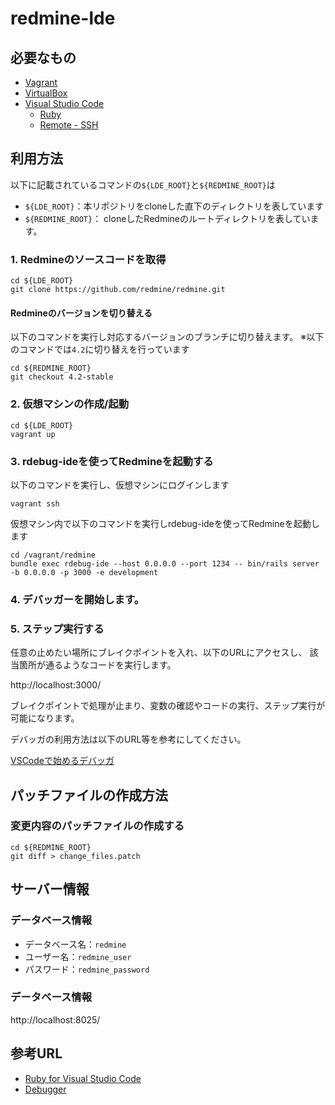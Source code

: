 redmine-lde
======================

必要なもの
-------------------

* [Vagrant](https://www.vagrantup.com/)
* [VirtualBox](https://www.virtualbox.org/)
* [Visual Studio Code](https://code.visualstudio.com/)
  * [Ruby](https://marketplace.visualstudio.com/items?itemName=rebornix.Ruby)
  * [Remote - SSH](https://marketplace.visualstudio.com/items?itemName=ms-vscode-remote.remote-ssh)


利用方法
-------------------

以下に記載されているコマンドの`${LDE_ROOT}`と`${REDMINE_ROOT}`は

* `${LDE_ROOT}`：本リポジトリをcloneした直下のディレクトリを表しています
* `${REDMINE_ROOT}`： cloneしたRedmineのルートディレクトリを表しています。


### 1. Redmineのソースコードを取得

```
cd ${LDE_ROOT}
git clone https://github.com/redmine/redmine.git
```

#### Redmineのバージョンを切り替える

以下のコマンドを実行し対応するバージョンのブランチに切り替えます。
※以下のコマンドでは`4.2`に切り替えを行っています

```
cd ${REDMINE_ROOT}
git checkout 4.2-stable
```

### 2. 仮想マシンの作成/起動

```
cd ${LDE_ROOT}
vagrant up
```

### 3. rdebug-ideを使ってRedmineを起動する

以下のコマンドを実行し、仮想マシンにログインします

```
vagrant ssh
```

仮想マシン内で以下のコマンドを実行しrdebug-ideを使ってRedmineを起動します

```
cd /vagrant/redmine
bundle exec rdebug-ide --host 0.0.0.0 --port 1234 -- bin/rails server -b 0.0.0.0 -p 3000 -e development 
```

### 4. デバッガーを開始します。


### 5. ステップ実行する

任意の止めたい場所にブレイクポイントを入れ、以下のURLにアクセスし、
該当箇所が通るようなコードを実行します。

http://localhost:3000/

ブレイクポイントで処理が止まり、変数の確認やコードの実行、ステップ実行が可能になります。

デバッガの利用方法は以下のURL等を参考にしてください。

[VSCodeで始めるデバッガ](https://www.bravesoft.co.jp/blog/archives/14082)

パッチファイルの作成方法
-------------------

### 変更内容のパッチファイルの作成する

```
cd ${REDMINE_ROOT}
git diff > change_files.patch
```

サーバー情報
-----------------------

### データベース情報

* データベース名：`redmine`
* ユーザー名：`redmine_user`
* パスワード：`redmine_password`

### データベース情報

http://localhost:8025/


参考URL
-----------------------

* [Ruby for Visual Studio Code](https://marketplace.visualstudio.com/items?itemName=rebornix.Ruby)
* [Debugger](https://github.com/rubyide/vscode-ruby/blob/main/docs/debugger.md)

